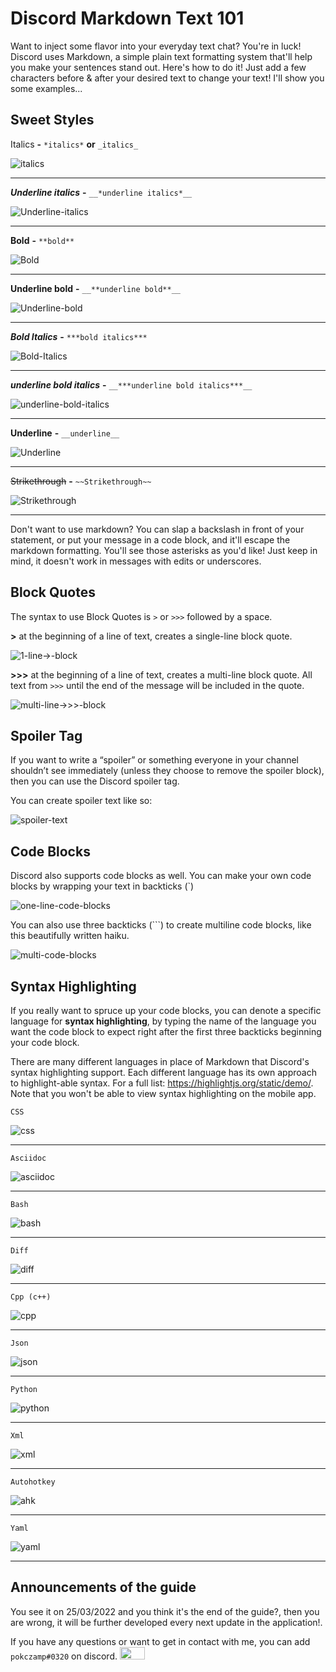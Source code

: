 # Discord Markdown Text 101

Want to inject some flavor into your everyday text chat? You're in luck! Discord uses Markdown, a simple plain text formatting system that'll help you make your sentences stand out. Here's how to do it! Just add a few characters before & after your desired text to change your text! I'll show you some examples...

## Sweet Styles
Italics **-** `*italics*` **or** `_italics_`

![italics](https://user-images.githubusercontent.com/94227436/159767025-397248b2-3088-467a-b656-61f33901fb93.png)

---

__*Underline italics*__ **-** `__*underline italics*__`

![Underline-italics](https://user-images.githubusercontent.com/94227436/159767485-76534216-a440-40f0-b10f-65575e16e163.png)

---

**Bold** **-** `**bold**`

![Bold](https://user-images.githubusercontent.com/94227436/159767755-3b42b9a6-3a66-4e1c-9b6a-c93c19330983.png)

---

__**Underline bold**__ **-** `__**underline bold**__`

![Underline-bold](https://user-images.githubusercontent.com/94227436/159767879-c5536603-d37c-47ac-97a4-a2e5cdf20f8d.png)

---

***Bold Italics*** **-** `***bold italics***`

![Bold-Italics](https://user-images.githubusercontent.com/94227436/159768035-b1a805ce-eceb-4339-ae71-eef1bc4418a2.png)

---

__***underline bold italics***__	**-** `__***underline bold italics***__`

![underline-bold-italics](https://user-images.githubusercontent.com/94227436/159768126-a7071935-c4b2-4642-b48c-b9868a47d04c.png)

---

__Underline__	**-** `__underline__`

![Underline](https://user-images.githubusercontent.com/94227436/159768210-e99a1c25-b5b0-4aed-9f20-466ff603a9a9.png)

---

~~Strikethrough~~	**-** `~~Strikethrough~~`

![Strikethrough](https://user-images.githubusercontent.com/94227436/159768334-519db15e-00aa-4ea3-b38c-0874d0f78d09.png)

---
Don't want to use markdown? You can slap a backslash in front of your statement, or put your message in a code block, and it'll escape the markdown formatting. You'll see those asterisks as you'd like! Just keep in mind, it doesn't work in messages with edits or underscores.

## Block Quotes
The syntax to use Block Quotes is `>` or `>>>` followed by a space.

**\>** at the beginning of a line of text, creates a single-line block quote.

![1-line->-block](https://user-images.githubusercontent.com/94227436/159769736-e1924d31-4ae8-4483-81fe-1a5aee41a368.png)

**\>\>\>** at the beginning of a line of text, creates a multi-line block quote. All text from `>>>` until the end of the message will be included in the quote.

![multi-line->>>-block](https://user-images.githubusercontent.com/94227436/159770282-2945ed41-ccd6-4ce5-a4fb-42e14ba10ef8.png)

## Spoiler Tag
If you want to write a “spoiler” or something everyone in your channel shouldn’t see immediately (unless they choose to remove the spoiler block), then you can use the Discord spoiler tag.

You can create spoiler text like so:

![spoiler-text](https://user-images.githubusercontent.com/94227436/159988441-c7aa1a3d-c4a9-462c-8277-10ed82a771ba.png)


## Code Blocks
Discord also supports code blocks as well.  You can make your own code blocks by wrapping your text in backticks (\`)

![one-line-code-blocks](https://user-images.githubusercontent.com/94227436/159770940-8cf53f61-27a4-49dc-9476-9c25bded5b78.png)

You can also use three backticks (\`\`\`) to create multiline code blocks, like this beautifully written haiku.

![multi-code-blocks](https://user-images.githubusercontent.com/94227436/159771340-b2e8ea38-2e13-4e61-a968-879377fa9095.png)

## Syntax Highlighting

If you really want to spruce up your code blocks, you can denote a specific language for **syntax highlighting**, by typing the name of the language you want the code block to expect right after the first three backticks beginning your code block.

There are many different languages in place of Markdown that Discord's syntax highlighting support. Each different language has its own approach to highlight-able syntax. For a full list: https://highlightjs.org/static/demo/. Note that you won't be able to view syntax highlighting on the mobile app.

`CSS`

![css](https://user-images.githubusercontent.com/94227436/159772455-61ec44c7-369d-4497-b9e4-4a707f9f3e1e.png)

---

`Asciidoc`

![asciidoc](https://user-images.githubusercontent.com/94227436/159772843-1bed9afb-4379-4c7c-877e-667431f23131.png)

---

`Bash`

![bash](https://user-images.githubusercontent.com/94227436/159773798-7f6d3e23-898b-4147-ab9a-952e5a1844b8.png)

---

`Diff`

![diff](https://user-images.githubusercontent.com/94227436/159774279-7d425e25-ca91-43d5-a865-d18bff1f960e.png)

---

`Cpp (c++)`

![cpp](https://user-images.githubusercontent.com/94227436/159984869-88379c2a-67e3-4bd0-a8f4-2eaa51a21593.png)

---

`Json`

![json](https://user-images.githubusercontent.com/94227436/159985266-09c062b5-79d3-48eb-86c2-0a74d215e126.png)

---

`Python`

![python](https://user-images.githubusercontent.com/94227436/159985833-1ad60f73-00ee-4d72-a9fc-6bf93a2e034a.png)

---

`Xml`

![xml](https://user-images.githubusercontent.com/94227436/159986327-2c310699-abd7-4927-a013-4ecfa8486824.png)

---

`Autohotkey`

![ahk](https://user-images.githubusercontent.com/94227436/159987776-667bb3b2-1d82-41a7-a1f2-b67a2674072b.png)

---

`Yaml`

![yaml](https://user-images.githubusercontent.com/94227436/159987681-ca16f3d1-2e08-4151-8ba5-73e6d39c8797.png)

---

## Announcements of the guide
You see it on 25/03/2022 and you think it's the end of the guide?, then you are wrong, it will be further developed every next update in the application!.

If you have any questions or want to get in contact with me, you can add `pokczamp#0320` on discord. <img src="https://emoji.gg/assets/emoji/2330-melted-flushed.png" width="40px" height="20px"></img>
